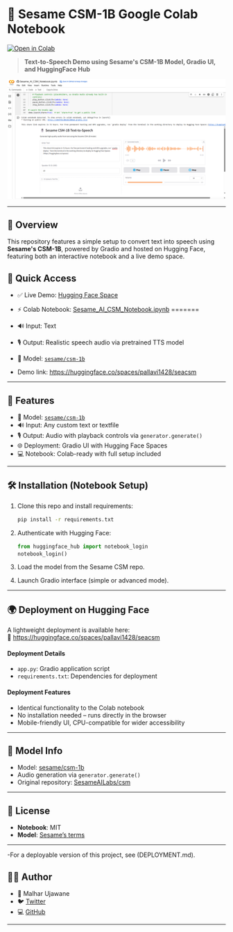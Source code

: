# 🧠 Sesame CSM-1B Google Colab Notebook

[![Open in Colab](https://colab.research.google.com/assets/colab-badge.svg)](https://colab.research.google.com/github/Justmalhar/csm-google-collab/blob/main/Sesame_AI_CSM_Notebook.ipynb)

> **Text-to-Speech Demo using Sesame's CSM-1B Model, Gradio UI, and HuggingFace Hub**


![Demo](demo.png)


---

## 📌 Overview
This repository features a simple setup to convert text into speech using **Sesame's CSM-1B**, powered by Gradio and hosted on Hugging Face, featuring both an interactive notebook and a live demo space.

## 🚀 Quick Access

- ✅ Live Demo: [Hugging Face Space](https://huggingface.co/spaces/pallavi1428/seacsm)

- ⚡ Colab Notebook: [Sesame_AI_CSM_Notebook.ipynb](https://colab.research.google.com/github/Justmalhar/csm-google-collab/blob/main/Sesame_AI_CSM_Notebook.ipynb)
=======
- 🔊 Input: Text  
- 🎙️ Output: Realistic speech audio via pretrained TTS model  
- 🤖 Model: [`sesame/csm-1b`](https://www.google.com/search?q=site%3Ahuggingface.co+sesame%2Fcsm-1b)
- Demo link: https://huggingface.co/spaces/pallavi1428/seacsm

---

## 🧩 Features

- 🤖 Model: [`sesame/csm-1b`](https://huggingface.co/sesame/csm-1b) 
- 🔊 Input: Any custom text or textfile 
- 🎙️ Output: Audio with playback controls via `generator.generate()`
- 🌐 Deployment: Gradio UI with Hugging Face Spaces
- 💻 Notebook: Colab-ready with full setup included

---

## 🛠️ Installation (Notebook Setup)

1. Clone this repo and install requirements:

   ```bash
   pip install -r requirements.txt
   ```

2. Authenticate with Hugging Face:

   ```python
   from huggingface_hub import notebook_login
   notebook_login()
   ```

3. Load the model from the Sesame CSM repo.

4. Launch Gradio interface (simple or advanced mode).

---

## 🌍 Deployment on Hugging Face
A lightweight deployment is available here:  
🔗 https://huggingface.co/spaces/pallavi1428/seacsm

#### Deployment Details
- `app.py`: Gradio application script
- `requirements.txt`: Dependencies for deployment

#### Deployment Features
- Identical functionality to the Colab notebook
- No installation needed – runs directly in the browser
- Mobile-friendly UI, CPU-compatible for wider accessibility

---

## 🧬 Model Info

- Model: [sesame/csm-1b](https://huggingface.co/sesame/csm-1b)  
- Audio generation via `generator.generate()`  
- Original repository: [SesameAILabs/csm](https://github.com/SesameAILabs/csm)

---

## 🧬 License  
- **Notebook**: MIT  
- **Model**: [Sesame’s terms](https://huggingface.co/sesame/csm-1b)  

---
-For a deployable version of this project, see (DEPLOYMENT.md).

## 🧑‍💻 Author
- 👤 Malhar Ujawane
- 🐦 [Twitter](https://x.com/justmalhar)
- 💻 [GitHub](https://github.com/justmalhar)  

---